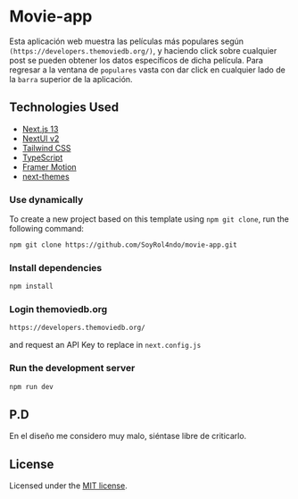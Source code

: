 # Movie-app

Esta aplicación web muestra las películas más populares según `(https://developers.themoviedb.org/)`, y haciendo click sobre cualquier post se pueden obtener los datos específicos de dicha película. Para regresar a la ventana de `populares` vasta con dar click en cualquier lado de la `barra` superior de la aplicación.
## Technologies Used

- [Next.js 13](https://nextjs.org/docs/getting-started)
- [NextUI v2](https://nextui.org/)
- [Tailwind CSS](https://tailwindcss.com/)
- [TypeScript](https://www.typescriptlang.org/)
- [Framer Motion](https://www.framer.com/motion/)
- [next-themes](https://github.com/pacocoursey/next-themes)

### Use dynamically

To create a new project based on this template using `npm git clone`, run the following command:

```bash
npm git clone https://github.com/SoyRol4ndo/movie-app.git
```

### Install dependencies

```bash
npm install
```

### Login themoviedb.org

```bash
https://developers.themoviedb.org/
```
and request an API Key to replace in `next.config.js`

### Run the development server

```bash
npm run dev
```
## P.D
En el diseño me considero muy malo, siéntase libre de criticarlo.
## License

Licensed under the [MIT license](https://github.com/nextui-org/next-app-template/blob/main/LICENSE).